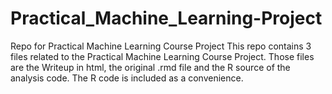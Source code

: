 # Practical_Machine_Learning-Project
Repo for Practical Machine Learning Course Project
This repo contains 3 files related to the Practical Machine Learning Course Project. Those files are the Writeup in html, the original .rmd file and the R source of the analysis code. The R code is included as a convenience.
